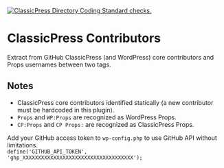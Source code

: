 [![ClassicPress Directory Coding Standard checks.](https://github.com/xxsimoxx/cp-contributors/actions/workflows/cpcs.yml/badge.svg)](https://github.com/xxsimoxx/cp-contributors/actions/workflows/cpcs.yml)

# ClassicPress Contributors

Extract from GitHub ClassicPress (and WordPress) core contributors and Props usernames between two tags.

## Notes

- ClassicPress core contributors identified statically (a new contributor must be hardcoded in this plugin).
- `Props` and `WP:Props` are recognized as WordPress Props.
- `CP:Props` and `CP Props:` are recognized as ClassicPress Props.

Add your GitHub access token to `wp-config.php` to use GitHub API without limitations.\
`define('GITHUB_API_TOKEN', 'ghp_XXXXXXXXXXXXXXXXXXXXXXXXXXXXXXXXXXXX');`
